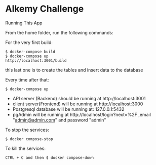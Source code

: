 # Alkemy Challenge

Running This App

From the home folder, run the following commands:

For the very first build:

    $ docker-compose build
    $ docker-compose up
    http://localhost:3001/build

this last one is to create the tables and insert data to the database

Every time after that:

    $ docker-compose up

- API server (Backend) should be running at http://localhost:3001
- client server(Frontend) will be running at http://localhost:3000 
- Postgresql database will be running at: 127.0.0.1:5432  
- pgAdmin will be running at http://localhost/login?next=%2F ,email "admin@admin.com" and password "admin"

To stop the services:

    $ docker compose-stop

To kill the services:

    CTRL + C and then $ docker compose-down


